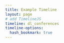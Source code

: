 ```yaml
---
title: Example Timeline
layout: page
# add TimelineJS
timeline: dl_conferences
timeline-options:
  hash_bookmark: true
---
```

